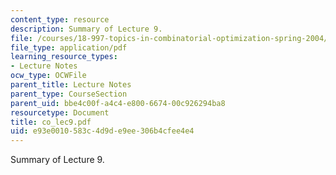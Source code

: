 ```yaml
---
content_type: resource
description: Summary of Lecture 9.
file: /courses/18-997-topics-in-combinatorial-optimization-spring-2004/e93e0010583c4d9de9ee306b4cfee4e4_co_lec9.pdf
file_type: application/pdf
learning_resource_types:
- Lecture Notes
ocw_type: OCWFile
parent_title: Lecture Notes
parent_type: CourseSection
parent_uid: bbe4c00f-a4c4-e800-6674-00c926294ba8
resourcetype: Document
title: co_lec9.pdf
uid: e93e0010-583c-4d9d-e9ee-306b4cfee4e4
---
```

Summary of Lecture 9.

